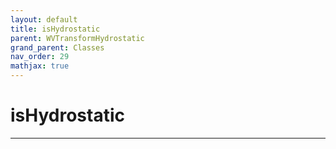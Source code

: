 ```yaml
---
layout: default
title: isHydrostatic
parent: WVTransformHydrostatic
grand_parent: Classes
nav_order: 29
mathjax: true
---
```


#  isHydrostatic




---

